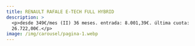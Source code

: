 ```yaml
---
title: RENAULT RAFALE E-TECH FULL HYBRID
description: >
  <p>desde 349€/mes (II) 36 meses. entrada: 8.001,39€. última cuota:
  26.722,00€.</p>
image: /img/carousel/pagina-1.webp
---
```


